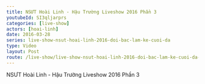 ```yaml
---
title: NSƯT Hoài Linh - Hậu Trường Liveshow 2016 Phần 3
youtubeId: SI3qljarprs
categories: [live-show]
actors: [hoai-linh]
date: 2016-03-28
series: live-show-nsut-hoai-linh-2016-doi-bac-lam-ke-cuoi-da
type: Video
layout: Post
route: /live-show/live-show-nsut-hoai-linh-2016-doi-bac-lam-ke-cuoi-da-hau-truong-p3
---
```

NSƯT Hoài Linh - Hậu Trường Liveshow 2016 Phần 3